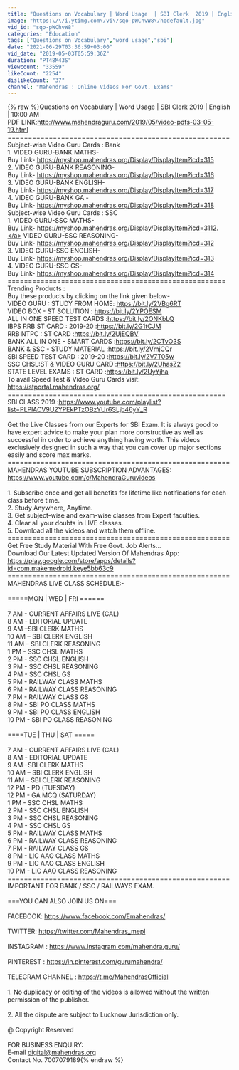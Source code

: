 ```yaml
---
title: "Questions on Vocabulary | Word Usage  | SBI Clerk  2019 | English | 10:00 AM"
image: "https:\/\/i.ytimg.com\/vi\/sqo-pWChvW8\/hqdefault.jpg"
vid_id: "sqo-pWChvW8"
categories: "Education"
tags: ["Questions on Vocabulary","word usage","sbi"]
date: "2021-06-29T03:36:59+03:00"
vid_date: "2019-05-03T05:59:36Z"
duration: "PT48M43S"
viewcount: "33559"
likeCount: "2254"
dislikeCount: "37"
channel: "Mahendras : Online Videos For Govt. Exams"
---
```

{% raw %}Questions on Vocabulary | Word Usage  | SBI Clerk  2019 | English | 10:00 AM<br />PDF LINK:<a rel="nofollow" target="blank" href="http://www.mahendraguru.com/2019/05/video-pdfs-03-05-19.html">http://www.mahendraguru.com/2019/05/video-pdfs-03-05-19.html</a><br />======================================================<br />Subject-wise Video Guru Cards : Bank <br />1. VIDEO GURU-BANK MATHS-<br />Buy Link- <a rel="nofollow" target="blank" href="https://myshop.mahendras.org/Display/DisplayItem?icd=315">https://myshop.mahendras.org/Display/DisplayItem?icd=315</a><br />2. VIDEO GURU-BANK REASONING-<br />Buy Link- <a rel="nofollow" target="blank" href="https://myshop.mahendras.org/Display/DisplayItem?icd=316">https://myshop.mahendras.org/Display/DisplayItem?icd=316</a><br />3. VIDEO GURU-BANK ENGLISH-<br />Buy Link- <a rel="nofollow" target="blank" href="https://myshop.mahendras.org/Display/DisplayItem?icd=317">https://myshop.mahendras.org/Display/DisplayItem?icd=317</a><br />4. VIDEO GURU-BANK GA -<br />Buy Link- <a rel="nofollow" target="blank" href="https://myshop.mahendras.org/Display/DisplayItem?icd=318">https://myshop.mahendras.org/Display/DisplayItem?icd=318</a><br />Subject-wise Video Guru Cards : SSC<br />1. VIDEO GURU-SSC MATHS- <br />Buy Link- <a rel="nofollow" target="blank" href="https://myshop.mahendras.org/Display/DisplayItem?icd=3112.">https://myshop.mahendras.org/Display/DisplayItem?icd=3112.</a> VIDEO GURU-SSC REASONING-<br />Buy Link- <a rel="nofollow" target="blank" href="https://myshop.mahendras.org/Display/DisplayItem?icd=312">https://myshop.mahendras.org/Display/DisplayItem?icd=312</a><br />3. VIDEO GURU-SSC ENGLISH-<br />Buy Link- <a rel="nofollow" target="blank" href="https://myshop.mahendras.org/Display/DisplayItem?icd=313">https://myshop.mahendras.org/Display/DisplayItem?icd=313</a><br />4. VIDEO GURU-SSC GS-<br />Buy Link- <a rel="nofollow" target="blank" href="https://myshop.mahendras.org/Display/DisplayItem?icd=314">https://myshop.mahendras.org/Display/DisplayItem?icd=314</a><br />=====================================================<br />Trending Products :<br />Buy these products by clicking on the link given below- <br />VIDEO GURU : STUDY FROM HOME: <a rel="nofollow" target="blank" href="https://bit.ly/2VBg6RT">https://bit.ly/2VBg6RT</a><br />VIDEO BOX - ST SOLUTION               : <a rel="nofollow" target="blank" href="https://bit.ly/2YPOESM">https://bit.ly/2YPOESM</a><br />ALL IN ONE SPEED TEST CARDS     :<a rel="nofollow" target="blank" href="https://bit.ly/2ONKbLQ">https://bit.ly/2ONKbLQ</a><br />IBPS RRB ST CARD : 2019-20            :<a rel="nofollow" target="blank" href="https://bit.ly/2G1tCJM">https://bit.ly/2G1tCJM</a><br />RRB NTPC : ST CARD                          :<a rel="nofollow" target="blank" href="https://bit.ly/2UjEQBV">https://bit.ly/2UjEQBV</a><br />BANK ALL IN ONE - SMART CARDS :<a rel="nofollow" target="blank" href="https://bit.ly/2CTvO3S">https://bit.ly/2CTvO3S</a><br />BANK &amp; SSC - STUDY MATERIAL      :<a rel="nofollow" target="blank" href="https://bit.ly/2VmjCQr">https://bit.ly/2VmjCQr</a><br />SBI SPEED TEST CARD : 2019-20      :<a rel="nofollow" target="blank" href="https://bit.ly/2V7T05w">https://bit.ly/2V7T05w</a><br />SSC CHSL:ST &amp; VIDEO GURU CARD  :<a rel="nofollow" target="blank" href="https://bit.ly/2UhasZ2">https://bit.ly/2UhasZ2</a><br />STATE LEVEL EXAMS : ST CARD       :<a rel="nofollow" target="blank" href="https://bit.ly/2UyYjha">https://bit.ly/2UyYjha</a><br />To avail Speed Test &amp; Video Guru Cards visit: <a rel="nofollow" target="blank" href="https://stportal.mahendras.org/">https://stportal.mahendras.org/</a><br />=====================================================<br />SBI CLASS 2019 :<a rel="nofollow" target="blank" href="https://www.youtube.com/playlist?list=PLPlACV9U2YPEkPTzOBzYUr6SLjb46yY_R">https://www.youtube.com/playlist?list=PLPlACV9U2YPEkPTzOBzYUr6SLjb46yY_R</a><br /><br />Get the Live Classes from our Experts for SBI Exam. It is always good to have expert advice to make your plan more constructive as well as successful in order to achieve anything having worth. This videos exclusively designed in such a way that you can cover up major sections easily and score max marks. <br />======================================================<br />MAHENDRAS YOUTUBE SUBSCRIPTION ADVANTAGES:<br /><a rel="nofollow" target="blank" href="https://www.youtube.com/c/MahendraGuruvideos">https://www.youtube.com/c/MahendraGuruvideos</a><br /><br />1. Subscribe once and get all benefits for lifetime like notifications for each class before time.<br />2. Study Anywhere, Anytime.<br />3. Get subject-wise and exam-wise classes from Expert faculties.<br />4. Clear all your doubts in LIVE classes.<br />5. Download all the videos and watch them offline.<br />======================================================<br />Get Free Study Material With Free Govt. Job Alerts...<br />Download Our Latest Updated Version Of Mahendras App: <a rel="nofollow" target="blank" href="https://play.google.com/store/apps/details?id=com.makemedroid.keye5bb63c9">https://play.google.com/store/apps/details?id=com.makemedroid.keye5bb63c9</a><br />======================================================<br />MAHENDRAS LIVE CLASS SCHEDULE:-<br /><br />=====MON | WED | FRI ======<br /><br />7 AM - CURRENT AFFAIRS LIVE (CAL)        <br />8 AM - EDITORIAL UPDATE        <br />9 AM –SBI CLERK MATHS<br />10 AM – SBI CLERK ENGLISH<br />11 AM – SBI CLERK REASONING<br /> 1 PM - SSC CHSL MATHS      <br />2 PM - SSC CHSL ENGLISH <br />3 PM - SSC CHSL REASONING<br />4 PM -  SSC CHSL GS <br />5 PM - RAILWAY CLASS MATHS <br />6 PM -  RAILWAY CLASS REASONING<br />7 PM - RAILWAY CLASS GS       <br />8 PM - SBI PO CLASS MATHS<br />9 PM - SBI PO CLASS ENGLISH<br />10 PM - SBI PO CLASS REASONING<br /><br />====TUE | THU | SAT =====<br /><br />7 AM - CURRENT AFFAIRS LIVE (CAL)        <br />8 AM -  EDITORIAL UPDATE        <br />9 AM –SBI CLERK MATHS<br />10 AM – SBI CLERK ENGLISH<br />11 AM – SBI CLERK REASONING<br />12 PM - PD (TUESDAY)<br />12 PM - GA MCQ (SATURDAY)     <br />1 PM - SSC CHSL MATHS      <br />2 PM - SSC CHSL ENGLISH <br />3 PM - SSC CHSL REASONING<br />4 PM -  SSC CHSL GS <br />5 PM - RAILWAY CLASS MATHS <br />6 PM -  RAILWAY CLASS REASONING<br />7 PM - RAILWAY CLASS GS       <br />8 PM - LIC AAO CLASS MATHS<br />9 PM - LIC AAO CLASS ENGLISH<br />10 PM - LIC AAO CLASS REASONING<br />======================================================<br />IMPORTANT FOR BANK / SSC / RAILWAYS EXAM.<br /><br />===YOU CAN ALSO JOIN US ON===<br /><br />FACEBOOK: <a rel="nofollow" target="blank" href="https://www.facebook.com/Emahendras/">https://www.facebook.com/Emahendras/</a><br /><br />TWITTER: <a rel="nofollow" target="blank" href="https://twitter.com/Mahendras_mepl">https://twitter.com/Mahendras_mepl</a><br /><br />INSTAGRAM : <a rel="nofollow" target="blank" href="https://www.instagram.com/mahendra.guru/">https://www.instagram.com/mahendra.guru/</a><br /><br />PINTEREST : <a rel="nofollow" target="blank" href="https://in.pinterest.com/gurumahendra/">https://in.pinterest.com/gurumahendra/</a><br /><br />TELEGRAM CHANNEL : <a rel="nofollow" target="blank" href="https://t.me/MahendrasOfficial">https://t.me/MahendrasOfficial</a><br /><br />1. No duplicacy or editing of the videos is allowed without the written permission of the publisher. <br /><br />2. All the dispute are subject to Lucknow Jurisdiction only.<br /><br />@ Copyright Reserved<br /><br />FOR BUSINESS ENQUIRY:<br />E-mail digital@mahendras.org<br />Contact No. 7007079189{% endraw %}
